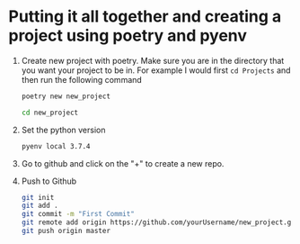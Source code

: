 # Putting it all together and creating a project using poetry and pyenv



1. Create new project with poetry. Make sure you are in the directory that you want your project to be in. For example I would first `cd Projects` and then run the following command
    ```bash
    poetry new new_project
    ```
    ```bash
    cd new_project
    ```
2. Set the python version

   ```bash
   pyenv local 3.7.4
   ```
   
3. Go to github and click on the "+" to create a new repo. 
   
4. Push to Github

   ```bash
   git init
   git add .
   git commit -m "First Commit"
   git remote add origin https://github.com/yourUsername/new_project.git
   git push origin master
   
   ```
   
   


